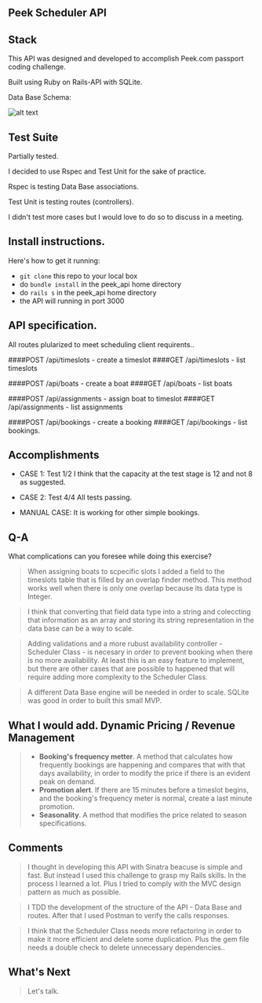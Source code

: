 ## Peek Scheduler API

## Stack

This API was designed and developed to accomplish Peek.com passport coding challenge.

Built using Ruby on Rails-API with SQLite.

Data Base Schema:


![alt text](http://i.imgur.com/oS45J9b.png)

## Test Suite

Partially tested. 

I decided to use Rspec and Test Unit for the sake of practice.

Rspec is testing Data Base associations.

Test Unit is testing routes (controllers).

I didn't test more cases but I would love to do so to discuss in a meeting.


## Install instructions.

Here's how to get it running:
  * `git clone` this repo to your local box
  * do `bundle install` in the peek_api home directory
  * do `rails s` in the peek_api home directory
  * the API will running in port 3000

## API specification.

All routes plularized to meet scheduling client requirents..

####POST /api/timeslots - create a timeslot
####GET /api/timeslots - list timeslots



####POST /api/boats - create a boat
####GET /api/boats - list boats



####POST /api/assignments - assign boat to timeslot
####GET /api/assignments - list assignments



####POST /api/bookings - create a booking
####GET /api/bookings - list bookings.

## Accomplishments

* CASE 1: Test 1/2
  I think that the capacity at the test stage is 12 and not 8 as suggested.

* CASE 2: Test 4/4
  All tests passing.

* MANUAL CASE:
  It is working for other simple bookings.

## Q-A
What complications can you foresee while doing this exercise?

> When assigning boats to scpecific slots I added a field to the timeslots table that is filled by an overlap finder method. This method works well when there is only one overlap because its data type is Integer. 

> I think that converting that field data type into a string and coleccting that information as an array and storing its string representation in the data base can be a way to scale.

> Adding validations and a more rubust availability controller - Scheduler Class - is necesary in order to prevent booking when there is no more availability. At least this is an easy feature to implement, but there are other cases that are possible to happened that will require adding more complexity to the Scheduler Class.

> A different Data Base engine will be needed in order to scale. SQLite was good in order to built this small MVP.

## What I would add. Dynamic Pricing / Revenue Management
> * __Booking's frequency metter__. A method that calculates how frequently bookings are happening and compares that with that days availability, in order to modify the price if there is an evident peak on demand.
> * __Promotion alert__. If there are 15 minutes before a timeslot begins, and the booking's frequency meter is normal, create a last minute promotion.
> * __Seasonality__. A method that modifies the price related to season specifications.

## Comments

> I thought in developing this API with Sinatra beacuse is simple and fast. But instead I used this  challenge to grasp my Rails skills. In the process I learned a lot. Plus I tried to comply with the MVC design pattern as much as possible.

> I TDD the development of the structure of the API - Data Base and routes. After that I used Postman to verify the calls responses.

> I think that the Scheduler Class needs more refactoring in order to make it more efficient and delete some duplication. Plus the gem file needs a double check to delete unnecessary dependencies..

## What's Next

> Let's talk.
